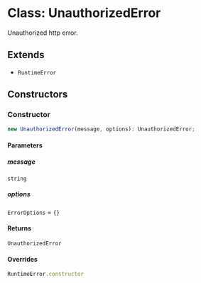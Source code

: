# Class: UnauthorizedError

Unauthorized http error.

## Extends

- `RuntimeError`

## Constructors

### Constructor

```ts
new UnauthorizedError(message, options): UnauthorizedError;
```

#### Parameters

##### message

`string`

##### options

`ErrorOptions` = `{}`

#### Returns

`UnauthorizedError`

#### Overrides

```ts
RuntimeError.constructor
```
